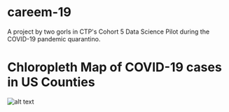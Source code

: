 # careem-19
A project by two gorls in CTP's Cohort 5 Data Science Pilot during the COVID-19 pandemic quarantino.

# Chloropleth Map of COVID-19 cases in US Counties 
![alt text](https://user-images.githubusercontent.com/35942529/83080899-65426f00-a04d-11ea-9c0f-37044f3c2841.png)
